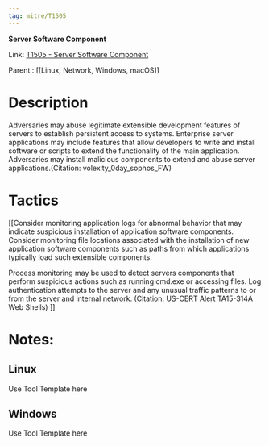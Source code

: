 ```yaml
---
tag: mitre/T1505
---
```


**Server Software Component**

Link: [T1505 - Server Software Component](https://attack.mitre.org/techniques/T1505)

Parent : [[Linux, Network, Windows, macOS]]


# Description

Adversaries may abuse legitimate extensible development features of servers to establish persistent access to systems. Enterprise server applications may include features that allow developers to write and install software or scripts to extend the functionality of the main application. Adversaries may install malicious components to extend and abuse server applications.(Citation: volexity_0day_sophos_FW)

# Tactics


[[Consider monitoring application logs for abnormal behavior that may indicate suspicious installation of application software components. Consider monitoring file locations associated with the installation of new application software components such as paths from which applications typically load such extensible components.

Process monitoring may be used to detect servers components that perform suspicious actions such as running cmd.exe or accessing files. Log authentication attempts to the server and any unusual traffic patterns to or from the server and internal network. (Citation: US-CERT Alert TA15-314A Web Shells) ]]


# Notes:

## Linux

Use Tool Template here

## Windows

Use Tool Template here
